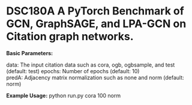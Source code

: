 # DSC180A A PyTorch Benchmark of GCN, GraphSAGE, and LPA-GCN on Citation graph networks.

**Basic Parameters:**

  data:  The input citation data such as cora, ogb, ogbsample, and test (default: test)
  epochs:  Number of epochs (default: 10)  
  predA: Adjacency matrix normalization such as none and norm (default: norm)  

**Example Usage:**
  python run.py cora 100 norm  
